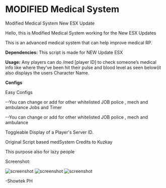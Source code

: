# MODIFIED Medical System
Modified Medical System New ESX Update



Hello, this is Modified Medical System working for the New ESX Updates

This is an advanced medical system that can help improve medical RP.

**Dependencies:**
This script is made for NEW Update ESX 

**Usage:**
Any players can do /med [player ID] to check someone’s medical info like where they’ve been hit
their pulse and blood level as seen below(it also displays the users Character Name.


**Configs**

Easy Configs

--You can change or add for other whitelisted JOB police , mech and ambulance 
Jobs and Timer


--You can change or add for other whitelisted JOB police , mech and ambulance 

Toggleable Display of a Player's Server ID. 



Original Script based medSystem
Credits to Kuzkay

This purpose also for lazy people

Screenshot: 

![screenshot](https://i.imgur.com/zlmlGsp.jpg)
![screenshot](https://i.imgur.com/qwa7kgq.jpg)
![screenshot](https://i.imgur.com/oYyMTwG.jpg)


-Showtek PH
